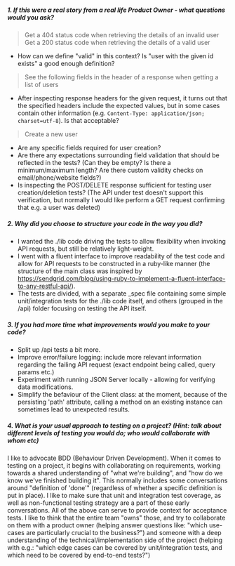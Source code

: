 ##### 1. If this were a real story from a real life Product Owner - what questions would you ask?
> Get a 404 status code when retrieving the details of an invalid user
> Get a 200 status code when retrieving the details of a valid user

 * How can we define "valid" in this context? Is "user with the given id exists" a good enough definition?

> See the following fields in the header of a response when getting a list of users

 * After inspecting response headers for the given request, it turns out that the specified headers include the expected values, but in some cases contain other information (e.g. `Content-Type: application/json; charset=utf-8`). Is that acceptable?

> Create a new user

 * Are any specific fields required for user creation?
 * Are there any expectations surrounding field validation that should be reflected in the tests? (Can they be empty? Is there a minimum/maximum length? Are there custom validity checks on email/phone/website fields?)
 * Is inspecting the POST/DELETE response sufficient for testing user creation/deletion tests? (The API under test doesn't support this verification, but normally I would like perform a GET request confirming that e.g. a user was deleted)


##### 2. Why did you choose to structure your code in the way you did?
 * I wanted the ./lib code driving the tests to allow flexibility when invoking API requests, but still be relatively light-weight.
 * I went with a fluent interface to improve readability of the test code and allow for API requests to be constructed in a ruby-like manner (the structure of the main class was inspired by https://sendgrid.com/blog/using-ruby-to-implement-a-fluent-interface-to-any-restful-api/).
 * The tests are divided, with a separate _spec file containing some simple unit/integration tests for the ./lib code itself, and others (grouped in the /api) folder focusing on testing the API itself.

##### 3. If you had more time what improvements would you make to your code?
  * Split up /api tests a bit more.
  * Improve error/failure logging: include more relevant information regarding the failing API request (exact endpoint being called, query params etc.)
  * Experiment with running JSON Server locally - allowing for verifying data modifications.
  * Simplify the befaviour of the Client class: at the moment, because of the persisting 'path' attribute, calling a method on an existing instance can sometimes lead to unexpected results.

##### 4. What is your usual approach to testing on a project? (Hint: talk about different levels of testing you would do; who would collaborate with whom etc)
I like to advocate BDD (Behaviour Driven Development). When it comes to testing on a project, it begins with collaborating on requirements, working towards a shared understanding of "what we're building", and "how do we know we've finished building it". This normally includes some conversations around "definition of 'done'" (regardless of whether a specific definition is put in place). I like to make sure that unit and integration test coverage, as well as non-functional testing strategy are a part of these early conversations.
All of the above can serve to provide context for acceptance tests. I like to think that the entire team "owns" those, and try to collaborate on them with a product owner (helping answer questions like: "which use-cases are particularly crucial to the business?") and someone with a deep understanding of the technical/implementation side of the project (helping with e.g.: "which edge cases can be covered by unit/integration tests, and which need to be covered by end-to-end tests?")
